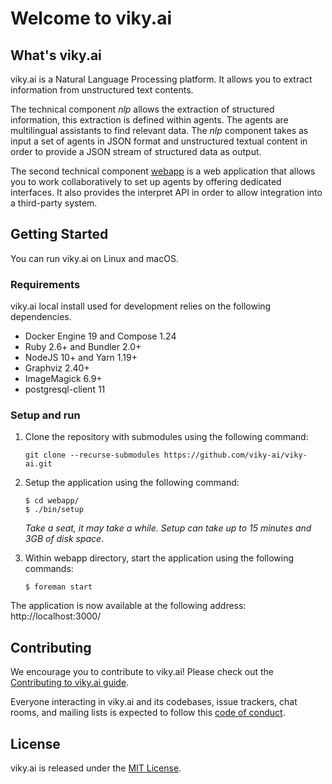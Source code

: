 # Welcome to viky.ai

## What's viky.ai

viky.ai is a Natural Language Processing platform. It allows you to extract information from unstructured text contents.

The technical component *nlp* allows the extraction of structured information, this extraction is defined within agents. The agents are multilingual assistants to find relevant data. The *nlp* component takes as input a set of agents in JSON format and unstructured textual content in order to provide a JSON stream of structured data as output.

The second technical component [webapp](webapp/README.md) is a web application that allows you to work collaboratively to set up agents by offering dedicated interfaces. It also provides the interpret API in order to allow integration into a third-party system.

## Getting Started

You can run viky.ai on Linux and macOS.

### Requirements

viky.ai local install used for development relies on the following dependencies.

* Docker Engine 19 and Compose 1.24
* Ruby 2.6+ and Bundler 2.0+
* NodeJS 10+ and Yarn 1.19+
* Graphviz 2.40+
* ImageMagick 6.9+
* postgresql-client 11

### Setup and run

1. Clone the repository with submodules using the following command:
   ```
   git clone --recurse-submodules https://github.com/viky-ai/viky-ai.git
   ```

2. Setup the application using the following command:
   ```
   $ cd webapp/
   $ ./bin/setup
   ```
   _Take a seat, it may take a while. Setup can take up to 15 minutes and 3GB of disk space._

3. Within webapp directory, start the application using the following commands:
   ```
   $ foreman start
   ```

The application is now available at the following address: http://localhost:3000/

## Contributing

We encourage you to contribute to viky.ai! Please check out the [Contributing to viky.ai guide](CONTRIBUTING.md).

Everyone interacting in viky.ai and its codebases, issue trackers, chat rooms, and mailing lists is expected to follow this [code of conduct](CODE_OF_CONDUCT.md).

## License

viky.ai is released under the [MIT License](LICENCE.txt).
